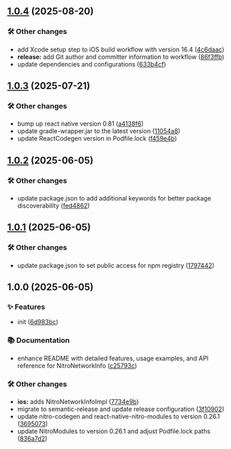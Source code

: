 ## [1.0.4](https://github.com/patrickkabwe/react-native-nitro-network-info/compare/v1.0.3...v1.0.4) (2025-08-20)

### 🛠️ Other changes

* add Xcode setup step to iOS build workflow with version 16.4 ([4c6daac](https://github.com/patrickkabwe/react-native-nitro-network-info/commit/4c6daacb9d301f78f58f45ada7acbee1e63d2cfd))
* **release:** add Git author and committer information to workflow ([86f3ffb](https://github.com/patrickkabwe/react-native-nitro-network-info/commit/86f3ffbab46d68b619c8f4953d50fc4aae6dbe51))
* update dependencies and configurations ([633b4cf](https://github.com/patrickkabwe/react-native-nitro-network-info/commit/633b4cfe5368de347a1fdf44d6e1239d4165058a))

## [1.0.3](https://github.com/patrickkabwe/react-native-nitro-network-info/compare/v1.0.2...v1.0.3) (2025-07-21)

### 🛠️ Other changes

* bump up react native version 0.81 ([a4138f6](https://github.com/patrickkabwe/react-native-nitro-network-info/commit/a4138f64741901e589d5fab1077d19f3a9b37208))
* update gradle-wrapper.jar to the latest version ([11054a8](https://github.com/patrickkabwe/react-native-nitro-network-info/commit/11054a84c681919662c380954772ef59e3949030))
* update ReactCodegen version in Podfile.lock ([f459e4b](https://github.com/patrickkabwe/react-native-nitro-network-info/commit/f459e4b440050385d43b951e5af5f29f1949bb69))

## [1.0.2](https://github.com/patrickkabwe/react-native-nitro-network-info/compare/v1.0.1...v1.0.2) (2025-06-05)

### 🛠️ Other changes

* update package.json to add additional keywords for better package discoverability ([fed4862](https://github.com/patrickkabwe/react-native-nitro-network-info/commit/fed486256d4e7fddbcd32031dd892721f5c4067f))

## [1.0.1](https://github.com/patrickkabwe/react-native-nitro-network-info/compare/v1.0.0...v1.0.1) (2025-06-05)

### 🛠️ Other changes

* update package.json to set public access for npm registry ([1797442](https://github.com/patrickkabwe/react-native-nitro-network-info/commit/179744294d0033cdbcb51694e90047f96c8ab09c))

## 1.0.0 (2025-06-05)

### ✨ Features

* init ([6d983bc](https://github.com/patrickkabwe/react-native-nitro-network-info/commit/6d983bca1c3a72885271ddbd53cfd97d67129116))

### 📚 Documentation

* enhance README with detailed features, usage examples, and API reference for NitroNetworkInfo ([c25793c](https://github.com/patrickkabwe/react-native-nitro-network-info/commit/c25793c4d30f3e5edd2d4d760f64a574f5bf353d))

### 🛠️ Other changes

* **ios:** adds NitroNetworkInfoImpl ([7734e9b](https://github.com/patrickkabwe/react-native-nitro-network-info/commit/7734e9bdef0fec21b5956dc819c0456358e18fb8))
* migrate to semantic-release and update release configuration ([3f10902](https://github.com/patrickkabwe/react-native-nitro-network-info/commit/3f109026248c72d7732775734f7e8a9b68765cf2))
* update nitro-codegen and react-native-nitro-modules to version 0.26.1 ([3695073](https://github.com/patrickkabwe/react-native-nitro-network-info/commit/36950731a9f9869f633b690a10db313d230626a2))
* update NitroModules to version 0.26.1 and adjust Podfile.lock paths ([836a7d2](https://github.com/patrickkabwe/react-native-nitro-network-info/commit/836a7d25584cad5cce3176b0176aaa5fd652416a))

